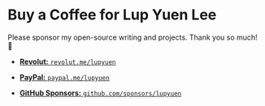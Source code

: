 # Buy a Coffee for Lup Yuen Lee

Please sponsor my open-source writing and projects. Thank you so much! 🙏

- [__Revolut:__ `revolut.me/lupyuen`](https://revolut.me/lupyuen)

- [__PayPal:__ `paypal.me/lupyuen`](https://paypal.me/lupyuen)

- [__GitHub Sponsors:__ `github.com/sponsors/lupyuen`](https://github.com/sponsors/lupyuen)
